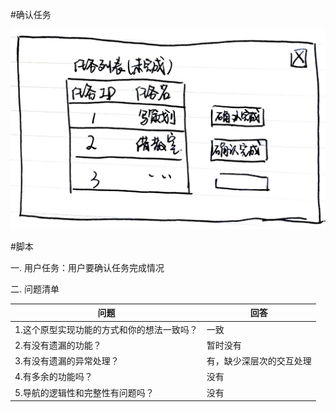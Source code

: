 #确认任务

![](/img/界面原型/确认任务.JPG)


#脚本

一. 用户任务：用户要确认任务完成情况



二. 问题清单


| 问题 | 回答 |
| --- | --- |
|1.这个原型实现功能的方式和你的想法一致吗？ |一致|
|2.有没有遗漏的功能？| 暂时没有 |
|3.有没有遗漏的异常处理？| 有，缺少深层次的交互处理|
|4.有多余的功能吗？| 没有 |
|5.导航的逻辑性和完整性有问题吗？| 没有 |
